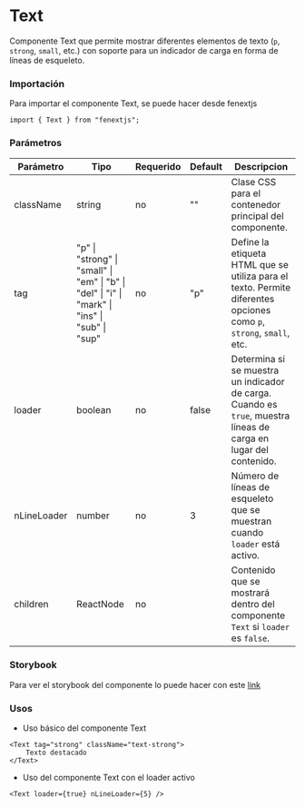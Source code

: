 # Text

Componente Text que permite mostrar diferentes elementos de texto (`p`, `strong`, `small`, etc.) con soporte para un indicador de carga en forma de líneas de esqueleto.

### Importación

Para importar el componente Text, se puede hacer desde fenextjs

```tsx copy
import { Text } from "fenextjs";
```

### Parámetros

| Parámetro   | Tipo                                                                                           | Requerido | Default | Descripcion                                                                                                         |
| ----------- | ---------------------------------------------------------------------------------------------- | --------- | ------- | ------------------------------------------------------------------------------------------------------------------- |
| className   | string                                                                                         | no        | ""      | Clase CSS para el contenedor principal del componente.                                                              |
| tag         | "p" \| "strong" \| "small" \| "em" \| "b" \| "del" \| "i" \| "mark" \| "ins" \| "sub" \| "sup" | no        | "p"     | Define la etiqueta HTML que se utiliza para el texto. Permite diferentes opciones como `p`, `strong`, `small`, etc. |
| loader      | boolean                                                                                        | no        | false   | Determina si se muestra un indicador de carga. Cuando es `true`, muestra líneas de carga en lugar del contenido.    |
| nLineLoader | number                                                                                         | no        | 3       | Número de líneas de esqueleto que se muestran cuando `loader` está activo.                                          |
| children    | ReactNode                                                                                      | no        |         | Contenido que se mostrará dentro del componente `Text` si `loader` es `false`.                                      |

### Storybook

Para ver el storybook del componente lo puede hacer con este [link](https://fenextjs-component-storybook.vercel.app/?path=/story/text-text--index)

### Usos

-   Uso básico del componente Text

```tsx copy
<Text tag="strong" className="text-strong">
    Texto destacado
</Text>
```

-   Uso del componente Text con el loader activo

```tsx copy
<Text loader={true} nLineLoader={5} />
```
